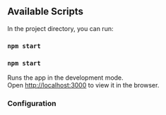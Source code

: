 

## Available Scripts

In the project directory, you can run:


<!--
At first you should run json-server 
go to the directory json-server and 
-->

### `npm start`

<!-- then you should run project from front-end directory -->
### `npm start`

Runs the app in the development mode.\
Open [http://localhost:3000](http://localhost:3000) to view it in the browser.


###  Configuration

<!-- 
email: test@test.com    
password: testing 
-->

